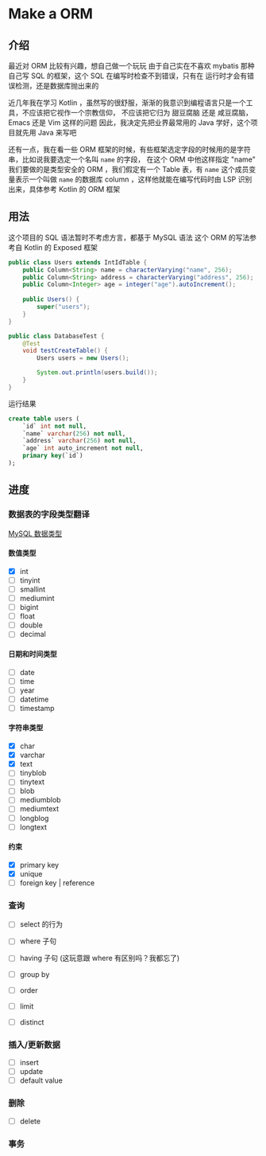 # Make a ORM

## 介绍

最近对 ORM 比较有兴趣，想自己做一个玩玩
由于自己实在不喜欢 mybatis 那种自己写 SQL 的框架，这个 SQL 在编写时检查不到错误，只有在
运行时才会有错误检测，还是数据库抛出来的

近几年我在学习 Kotlin ，虽然写的很舒服，渐渐的我意识到编程语言只是一个工具，不应该把它视作一个宗教信仰，
不应该把它归为 甜豆腐脑 还是 咸豆腐脑，Emacs 还是 Vim 这样的问题
因此，我决定先把业界最常用的 Java 学好，这个项目就先用 Java 来写吧

还有一点，我在看一些 ORM 框架的时候，有些框架选定字段的时候用的是字符串，比如说我要选定一个名叫 `name` 的字段，
在这个 ORM 中他这样指定 "name"  
我们要做的是类型安全的 ORM ，我们假定有一个 Table 表，有 `name` 这个成员变量表示一个叫做 `name` 的数据库 column ，这样他就能在编写代码时由
LSP 识别出来，具体参考 Kotlin 的 ORM 框架 

## 用法

这个项目的 SQL 语法暂时不考虑方言，都基于 MySQL 语法
这个 ORM 的写法参考自 Kotlin 的 Exposed 框架

```java
public class Users extends IntIdTable {
    public Column<String> name = characterVarying("name", 256);
    public Column<String> address = characterVarying("address", 256);
    public Column<Integer> age = integer("age").autoIncrement();
    
    public Users() {
        super("users");
    }
}
```

```java
public class DatabaseTest {
    @Test
    void testCreateTable() {
        Users users = new Users();

        System.out.println(users.build());
    }
}
```

运行结果
```sql
create table users (
	`id` int not null,
	`name` varchar(256) not null,
	`address` varchar(256) not null,
	`age` int auto_increment not null,
	primary key(`id`)
);
```

## 进度

### 数据表的字段类型翻译

[MySQL 数据类型](https://www.runoob.com/mysql/mysql-data-types.html)

#### 数值类型

- [x] int
- [ ] tinyint
- [ ] smallint
- [ ] mediumint
- [ ] bigint
- [ ] float
- [ ] double
- [ ] decimal

#### 日期和时间类型

- [ ] date
- [ ] time
- [ ] year
- [ ] datetime
- [ ] timestamp

#### 字符串类型

- [x] char
- [x] varchar
- [x] text
- [ ] tinyblob
- [ ] tinytext
- [ ] blob
- [ ] mediumblob
- [ ] mediumtext
- [ ] longblog
- [ ] longtext

#### 约束

- [x] primary key
- [x] unique
- [ ] foreign key | reference
 
### 查询

- [ ] select 的行为
- [ ] where 子句
- [ ] having 子句 (这玩意跟 where 有区别吗？我都忘了)
- [ ] group by
- [ ] order
- [ ] limit
- [ ] distinct


### 插入/更新数据

- [ ] insert
- [ ] update
- [ ] default value

### 删除
- [ ] delete

### 事务